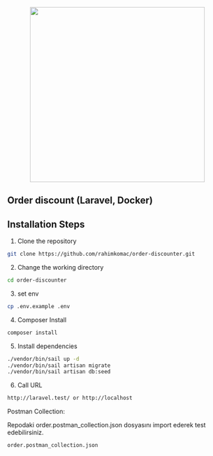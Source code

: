 <p align="center"><a href="https://laravel.com" target="_blank"><img src="https://www.pngitem.com/pimgs/m/69-695417_discount-icon-png-png-download-discount-icon-vector.pnghttps://www.pngitem.com/pimgs/m/69-695417_discount-icon-png-png-download-discount-icon-vector.png?w=1200&h=675" width="400"></a></p>

## Order discount (Laravel, Docker)

## Installation Steps

1. Clone the repository

```bash
git clone https://github.com/rahimkomac/order-discounter.git
```

2. Change the working directory

```bash
cd order-discounter
```

3. set env

```bash
cp .env.example .env
```

4. Composer Install

```bash
composer install
```

5. Install dependencies

```bash
./vendor/bin/sail up -d
./vendor/bin/sail artisan migrate
./vendor/bin/sail artisan db:seed
```

6. Call URL
```bash
http://laravel.test/ or http://localhost
```

Postman Collection:

Repodaki order.postman_collection.json dosyasını import ederek test edebilirsiniz.
```bash
order.postman_collection.json
```
